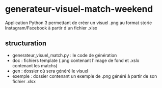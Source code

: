 # generateur-visuel-match-weekend

Application Python 3 permettant de créer un visuel .png au format storie Instagram/Facebook à partir d'un fichier .xlsx

## structuration
+ generateur_visuel_match.py : le code de génération
+ doc : fichiers template (.png contenant l'image de fond et .xslx contenant les matchs)
+ gen : dossier où sera généré le visuel
+ exemple : dossier contenant un exemple de .png généré à partir de son fichier .xlsx
